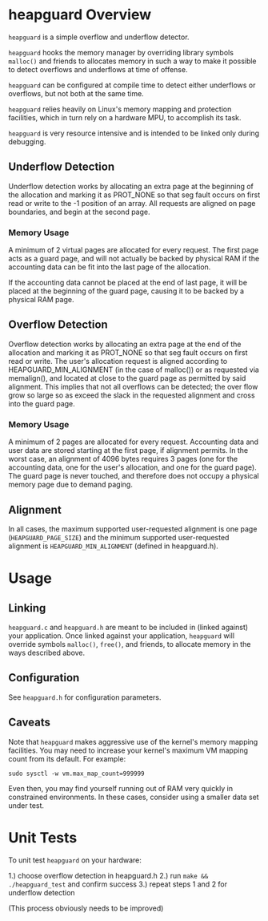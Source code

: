 # heapguard Overview
`heapguard` is a simple overflow and underflow detector.

`heapguard` hooks the memory manager by overriding library symbols
`malloc()` and friends to allocates memory in such a way to make it
possible to detect overflows and underflows at time of offense.

`heapguard` can be configured at compile time to detect either underflows or
overflows, but not both at the same time.

`heapguard` relies heavily on Linux's memory mapping and protection
facilities, which in turn rely on a hardware MPU, to accomplish its task.

`heapguard` is very resource intensive and is intended to be linked only
during debugging.

## Underflow Detection
Underflow detection works by allocating an extra page at the beginning
of the allocation and marking it as PROT_NONE so that seg fault occurs
on first read or write to the -1 position of an array. All requests
are aligned on page boundaries, and begin at the second page.

### Memory Usage
A minimum of 2 virtual pages are allocated for every request. The first
page acts as a guard page, and will not actually be backed by physical
RAM if the accounting data can be fit into the last page of the allocation.

If the accounting data cannot be placed at the end of last page, it will be
placed at the beginning of the guard page, causing it to be backed by a
physical RAM page.

## Overflow Detection
Overflow detection works by allocating an extra page at the end of the
allocation and marking it as PROT_NONE so that seg fault occurs on first
read or write. The user's allocation request is aligned according to
HEAPGUARD_MIN_ALIGNMENT (in the case of malloc()) or as requested via
memalign(), and located at close to the guard page as permitted by said
alignment. This implies that not all overflows can be detected; the over
flow grow so large so as exceed the slack in the requested alignment and
cross into the guard page.

### Memory Usage
A minimum of 2 pages are allocated for every request. Accounting data and
user data are stored starting at the first page, if alignment permits. In
the worst case, an alignment of 4096 bytes requires 3 pages (one for the
accounting data, one for the user's allocation, and one for the guard page).
The guard page is never touched, and therefore does not occupy a physical
memory page due to demand paging.

## Alignment
In all cases, the maximum supported user-requested alignment is one page
(`HEAPGUARD_PAGE_SIZE`) and the minimum supported user-requested alignment
is `HEAPGUARD_MIN_ALIGNMENT` (defined in heapguard.h).

# Usage

## Linking
`heapguard.c` and `heapguard.h` are meant to be included in (linked against)
your application. Once linked against your application, `heapguard` will
override symbols `malloc()`, `free()`, and friends, to allocate memory in
the ways described above.

## Configuration
See `heapguard.h` for configuration parameters.

## Caveats
Note that `heapguard` makes aggressive use of the kernel's memory mapping
facilities. You may need to increase your kernel's maximum VM mapping count
from its default. For example:

```console
sudo sysctl -w vm.max_map_count=999999
```

Even then, you may find yourself running out of RAM very quickly in
constrained environments. In these cases, consider using a smaller data
set under test.

# Unit Tests
To unit test `heapguard` on your hardware:

1.) choose overflow detection in heapguard.h
2.) run `make && ./heapguard_test` and confirm success
3.) repeat steps 1 and 2 for underflow detection

(This process obviously needs to be improved)

